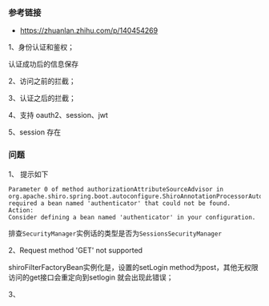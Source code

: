 ### 参考链接
- https://zhuanlan.zhihu.com/p/140454269


1、身份认证和鉴权；

认证成功后的信息保存

2、访问之前的拦截；

3、认证之后的拦截；

4、支持 oauth2、session、jwt

5、session 存在
  
### 问题
1、 提示如下
```text
Parameter 0 of method authorizationAttributeSourceAdvisor in org.apache.shiro.spring.boot.autoconfigure.ShiroAnnotationProcessorAutoConfiguration required a bean named 'authenticator' that could not be found.
Action:
Consider defining a bean named 'authenticator' in your configuration.
```

排查`SecurityManager`实例话的类型是否为`SessionsSecurityManager`

2、Request method 'GET' not supported

shiroFilterFactoryBean实例化是，设置的setLogin method为post，其他无权限访问的get接口会重定向到setlogin
就会出现此错误；

3、
